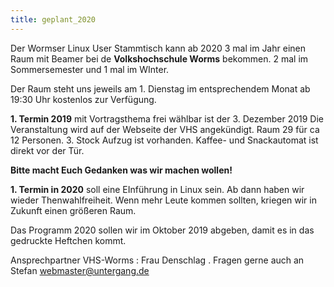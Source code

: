 ```yaml
---
title: geplant_2020
---
```



Der Wormser Linux User Stammtisch kann ab 2020 3 mal im Jahr einen Raum mit Beamer bei de **Volkshochschule Worms** bekommen.  2 mal  im  Sommersemester und 1 mal im WInter. 

Der Raum steht uns jeweils am 1. Dienstag im entsprechendem Monat ab 19:30 Uhr kostenlos zur Verfügung.


**1. Termin 2019**  mit Vortragsthema frei wählbar  ist der 3. Dezember 2019
Die Veranstaltung wird auf der Webseite der VHS angekündigt.
Raum 29 für ca 12 Personen. 3. Stock Aufzug ist vorhanden.
Kaffee- und Snackautomat ist direkt vor der Tür.

**Bitte macht Euch Gedanken  was wir machen wollen!**

**1. Termin in 2020** soll eine EInführung in Linux sein.
Ab dann haben wir wieder Thenwahlfreiheit.  Wenn mehr Leute kommen sollten, kriegen wir in Zukunft einen größeren Raum.

Das Programm  2020 sollen wir im Oktober 2019 abgeben, damit es in das gedruckte Heftchen kommt.

Ansprechpartner VHS-Worms : Frau Denschlag .
Fragen gerne auch an  Stefan  webmaster@untergang.de

